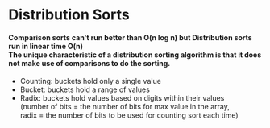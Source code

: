 # Distribution Sorts
<h4>
  Comparison sorts can't run better than O(n log n) but Distribution sorts run in linear time O(n)<br>
  The unique characteristic of a distribution sorting algorithm is  that it does not make use of comparisons to do the sorting.
</h4>
<ul>
<li>Counting: buckets hold only a single value</li>
<li>Bucket:   buckets hold a range of values</li>
<li>Radix:    buckets hold values based on digits within their values<br> 
              (number of bits = the number of bits for max value in the array,<br>
               radix = the number of bits to be used for counting sort each time)</li>
</ul>

